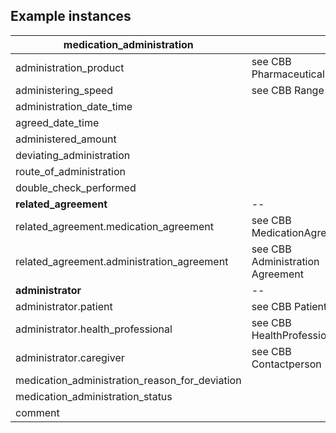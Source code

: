 ## Example instances

| medication_administration     |                   |
|-----------------|-------------------|
|administration_product |  see CBB PharmaceuticalProduct  |
|administering_speed    | see CBB Range  |
|administration_date_time   |   |
|agreed_date_time   |   |
|administered_amount    |   |
|deviating_administration   |   |
|route_of_administration    |   |
|double_check_performed |   |
|**related_agreement**  | --  |
|related_agreement.medication_agreement |  see CBB MedicationAgreement |
|related_agreement.administration_agreement |  see CBB Administration Agreement |
|**administrator**  | --  |
|administrator.patient  | see CBB Patient  |
|administrator.health_professional  |  see CBB HealthProfessional |
|administrator.caregiver    |  see CBB Contactperson |
|medication_administration_reason_for_deviation |   |
|medication_administration_status   |   |
|comment    |   |



